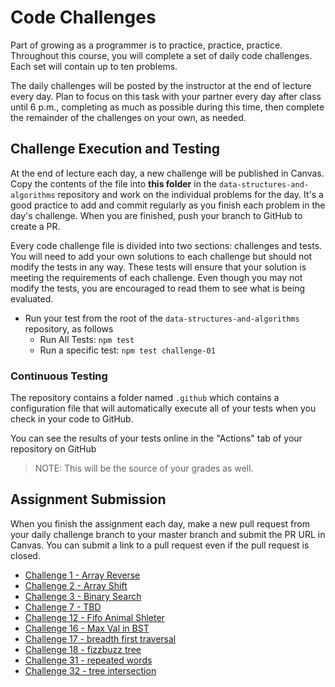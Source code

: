# Code Challenges

Part of growing as a programmer is to practice, practice, practice. Throughout this course, you will complete a set of daily code challenges. Each set will contain up to ten problems.

The daily challenges will be posted by the instructor at the end of lecture every day. Plan to focus on this task with your partner every day after class until 6 p.m., completing as much as possible during this time, then complete the remainder of the challenges on your own, as needed.

## Challenge Execution and Testing

At the end of lecture each day, a new challenge will be published in Canvas. Copy the contents of the file into **this folder** in the `data-structures-and-algorithms` repository and work on the individual problems for the day. It's a good practice to add and commit regularly as you finish each problem in the day's challenge. When you are finished, push your branch to GitHub to create a PR.

Every code challenge file is divided into two sections: challenges and tests. You will need to add your own solutions to each challenge but should not modify the tests in any way. These tests will ensure that your solution is meeting the requirements of each challenge. Even though you may not modify the tests, you are encouraged to read them to see what is being evaluated.

- Run your test from the root of the `data-structures-and-algorithms` repository, as follows
  - Run All Tests: `npm test`
  - Run a specific test: `npm test challenge-01`

### Continuous Testing

The repository contains a folder named `.github` which contains a configuration file that will automatically execute all of your tests when you check in your code to GitHub.

You can see the results of your tests online in the "Actions" tab of your repository on GitHub

> NOTE: This will be the source of your grades as well.

## Assignment Submission

When you finish the assignment each day, make a new pull request from your daily challenge branch to your master branch and submit the PR URL in Canvas. You can submit a link to a pull request even if the pull request is closed.

- [Challenge 1 - Array Reverse](./arrayShift/README.md)
- [Challenge 2 - Array Shift](./arrayShift/README.md)
- [Challenge 3 - Binary Search](./array-binary-search/README.md)
- [Challenge 7 - TBD](./ll-kth-from-end/README.md)
- [Challenge 12 - Fifo Animal Shleter](./fifoAnimalShelter/README.md)
- [Challenge 16 - Max Val in BST](./tree/README.md)
- [Challenge 17 - breadth first traversal](./breadth-first/README.md)
- [Challenge 18 - fizzbuzz tree](./fizzbuzz-tree/README.md)
- [Challenge 31 - repeated words](./repeatedWord/README.md)
- [Challenge 32 - tree intersection](./tree-intersection/README.md)